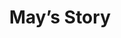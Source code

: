 --- 
layout: case-study
permalink: "/modules/person-centered-care/may/"

video: CaseStudy1.mp4
title: May’s Story

background:
  - title: Background
    image: margaret/1.png
    text: May is a 38 year old woman who was sponsored by her husband from China about 12 years ago and soon got married and had children. They have 3 children Kevin (11 years old), Dianne (9 years old) and Bobby (4 years old); who attend private school. She speaks Mandarin and her verbal and written English is limited. Her husband David is a COO at a computer software engineering company and he speaks and writes English fluently.
  - title: Diagnosis
    image: margaret/2.png
    text: May was diagnosed a few years ago with ALS and is now developing increasing symptoms requiring more care. Her husband is abrupt in some of the communication with his wife and children and always feels tired. He is working fulltime and is now taking on more responsibilities with the children.
  - title: Concerns
    image: margaret/3.png
    text: May is afraid of how the symptoms will develop and is really upset about her diagnosis. She feels like she is losing control physically and mentally, and cries often when she alone. May wants to be a good wife, mother and take care of the family, but is not able to fulfill these roles. She is starting to get a pressure sore on her coccyx from sitting for long periods. She is having harder time with swallowing and occasionally panics that she cannot breathe. Pain is also starting to be an issue, as it gets worse the more she stays in one position because her limbs and joints get stiff. She is now experiencing urinary retention and may require a foley catheter. May has been seeing a traditional Chinese medicine practitioner who does acupuncture and supplies traditional Chinese medicine to cure her disease.


supports:  May does not have family in Canada at this time.  The couple have been working on sponsoring her younger sister and parents over from China; however there have been some difficulties.  May had been quite involved with the Chinese community and participated in many volunteer activities at the church she attends. She is receiving one hour a day of home support under Long Term Care in the morning to assist her with bathing and dressing and the daily per diem is high so David is wondering if  private care would be less expensive.

medications:
  - Chinese herbal medication
  - Extra strength acetaminophen (3-4 times per week)

visit: 
  Initial Visit: Using a translator to help communicate, May shares she is experiencing increased fatigue, pain and decreased appetite. May is staying in bed for longer periods during the day. You notice her grimace when she turns in bed and she winces as she sits up. May states that up until a month ago she had been feeling very well. Her mood is low and she is crying at times throughout the day, although never in front of the children.  She became tearful when speaking about David’s love and the responsibilities that he has taken over from her. She is not able to actively participate in her faith community. She no longer feels she is able to be the mother to her children that she wants to be.  David has left you a note asking you to text or email him about how is wife is doing.

reflection:
  - What are some things to consider when using family or friends to help translate?
  - What are some strategies for effective communication when using translation services?
  - What might you ask May to contribute to your holistic assessment of her health and situation? 
  - How might you engage with May and her family to support the care needs they identify?
 
---